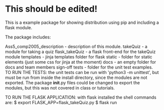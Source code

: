 # This should be edited!

This is a example package for showing distribution using pip and including a flask module.

The package includes:

Ass5_comp2005_description - description of this module.
takeQuiz - a module for taking a quiz
flask_takeQuiz - a flask front-end for the takeQuiz module
templates - jinja templates folder for flask
static - folder for static elements (just some css for jinja at the moment)
docs - an empty folder for docs and team members sign-off
tests - folder for the unit test examples.
        TO RUN THE TESTS: the unit tests can be run with 'python3 -m unittest', 
        but must be run from inside the install directory, since the modules are not exported.
        The package __init__.py files could be changed to export the modules,
        but this was not covered in class or tutorials.

TO RUN THE FLASK APPLICATION:
    with flask installed the shell commands are:
        $ export FLASK_APP=flask_takeQuiz.py
        $ flask run
